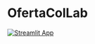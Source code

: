 # OfertaColLab


[![Streamlit App](https://static.streamlit.io/badges/streamlit_badge_black_white.svg)](https://share.streamlit.io/wilgomez87/ofertacollab/main/app.py)
